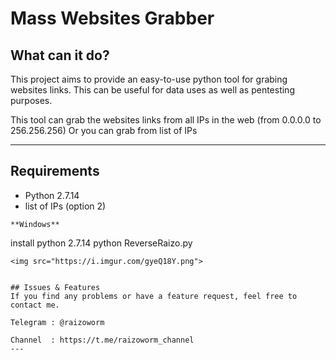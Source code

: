 # Mass Websites Grabber


## What can it do?
This project aims to provide an easy-to-use python tool for grabing websites links. This can be useful for data uses as well as pentesting purposes.

This tool can grab the websites links from all IPs in the web (from 0.0.0.0 to 256.256.256)
Or you can grab from list of IPs 

---

## Requirements
* Python 2.7.14
* list of IPs (option 2)

```
**Windows**
```
install python 2.7.14
python ReverseRaizo.py
```
<img src="https://i.imgur.com/gyeQ18Y.png">


## Issues & Features
If you find any problems or have a feature request, feel free to contact me.

Telegram : @raizoworm

Channel  : https://t.me/raizoworm_channel
---
